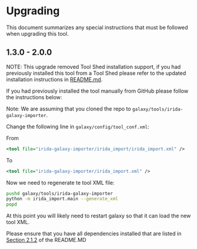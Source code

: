Upgrading
=========

This document summarizes any special instructions that must be followed when upgrading this tool.

1.3.0 - 2.0.0
-------------
NOTE: This upgrade removed Tool Shed installation support, if you had previously installed this tool from a Tool Shed please refer to the updated installation instructions in [README.md](README.md).

If you had previously installed the tool manually from GitHub please follow the instructions below:

Note: We are assuming that you cloned the repo to `galaxy/tools/irida-galaxy-importer`.

Change the following line in `galaxy/config/tool_conf.xml`:

From

```xml
<tool file="irida-galaxy-importer/irida_import/irida_import.xml" />
```

To

```xml
<tool file="irida-galaxy-importer/irida_import.xml" />
```

Now we need to regenerate te tool XML file:

```bash
pushd galaxy/tools/irida-galaxy-importer
python -m irida_import.main --generate_xml
popd
```

At this point you will likely need to restart galaxy so that it can load the new tool XML.

Please ensure that you have all dependencies installed that are listed in [Section 2.1.2](README.md#212-install-dependencies) of the README.MD
